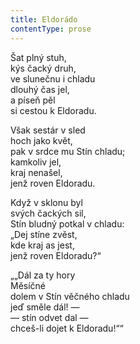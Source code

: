```yaml
---
title: Eldorádo
contentType: prose
---
```


  

Šat plný stuh,  
kýs čacký druh,  
ve slunečnu i chladu  
dlouhý čas jel,  
a píseň pěl  
si cestou k Eldoradu.

  

Však sestár v sled  
hoch jako květ,  
pak v srdce mu Stín chladu;  
kamkoliv jel,  
kraj nenašel,  
jenž roven Eldoradu.

  

Když v sklonu byl  
svých čackých sil,  
Stín bludný potkal v chladu:  
„Dej stíne zvěst,  
kde kraj as jest,  
jenž roven Eldoradu?“

  

„„Dál za ty hory  
Měsíčné  
dolem v Stín věčného chladu  
jeď směle dál! —  
— stín odvet dal —  
chceš-li dojet k Eldoradu!““
